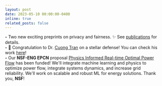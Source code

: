 ```yaml
---
layout: post
date: 2023-05-10 00:00:00-0400
inline: true
related_posts: false
---
```


**\-** Two new exciting preprints on privacy and fairness. :sparkles: See [publications](publications/) for details.
<br> **\-**
:tada: Congratulation to Dr. [Cuong Tran](https://cuongtran-syr.github.io) on a stellar defense! You can check his work [here](https://scholar.google.com/citations?hl=en&user=RiYBF7sAAAAJ&view_op=list_works&sortby=pubdate)!
<br> **\-**
Our **NSF-ENG EPCN** proposal [Physics Informed Real-time Optimal Power Flow](https://www.nsf.gov/awardsearch/showAward?AWD_ID=2242931) has been funded!
We'll integrate machine learning and physics to optimize power flow, integrate systems dynamics, and increase grid reliability. We'll work on scalable and robust ML for energy solutions. Thank you, **NSF**!
